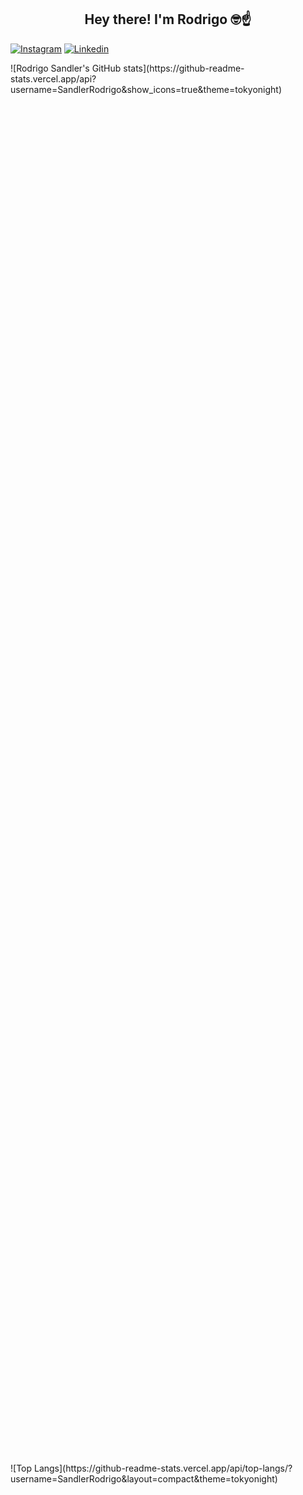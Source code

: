 <div align="center">
  <h2>Hey there! I'm Rodrigo 🤓☝️</h2>
</div>

[![Instagram](https://img.shields.io/badge/Instagram-E4405F?style=for-the-badge&logo=instagram&logoColor=white)](https://www.instagram.com/rodrigosandler_/)
[![Linkedin](https://img.shields.io/badge/LinkedIn-0077B5?style=for-the-badge&logo=linkedin&logoColor=white)](https://www.linkedin.com/in/rodrigo-sandler-1945a9220/)

<div align="start">
  <div style="height: 160em; display: inline-block;">
    ![Rodrigo Sandler's GitHub stats](https://github-readme-stats.vercel.app/api?username=SandlerRodrigo&show_icons=true&theme=tokyonight)
  </div>
  <div style="height: 160em;; display: inline-block;">
    ![Top Langs](https://github-readme-stats.vercel.app/api/top-langs/?username=SandlerRodrigo&layout=compact&theme=tokyonight)
  </div>
</div>

## Techs I'm most used to: 

<div style="display: inline-block">
    <img align="center" alt="Html5" src="https://img.shields.io/badge/Java-ED8B00?style=for-the-badge&logo=openjdk&logoColor=white"/>
    <img align="center" alt="Html5" src="https://img.shields.io/badge/C-00599C?style=for-the-badge&logo=c&logoColor=white"/>
    <img align="center" alt="Html5" src="https://img.shields.io/badge/JavaScript-F7DF1E?style=for-the-badge&logo=javascript&logoColor=black"/>
    <img align="center" alt="Html5" src="https://img.shields.io/badge/HTML5-E34F26?style=for-the-badge&logo=html5&logoColor=white"/>
    <img align="center" alt="Html5" src="https://img.shields.io/badge/CSS3-1572B6?style=for-the-badge&logo=css3&logoColor=white"/>
    
</div>

<br/>

<p style="font-size: 12pt;">Tech enthusiast and currently focused on my CS studies at PUCRS</p>
